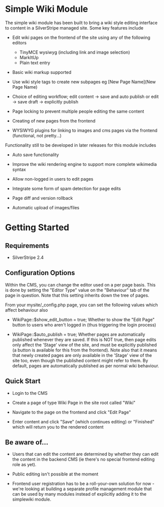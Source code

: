 # Simple Wiki Module

The simple wiki module has been built to bring a wiki style editing interface to content in a SilverStripe managed site.
Some key features include


*  Edit wiki pages on the frontend of the site using any of the following editors
    * TinyMCE wysiwyg (including link and image selection)
    * MarkItUp
    * Plain text entry

*  Basic wiki markup supported

*  Use wiki style tags to create new subpages eg [New Page Name](New Page Name)

*  Choice of editing workflow; edit content -> save and auto publish or edit -> save draft -> explicitly publish

*  Page locking to prevent multiple people editing the same content

*  Creating of new pages from the frontend

*  WYSIWYG plugins for linking to images and cms pages via the frontend (functional, not pretty...)

Functionality still to be developed in later releases for this module includes 


*  Auto save functionality

*  Improve the wiki rendering engine to support more complete wikimedia syntax

*  Allow non-logged in users to edit pages

*  Integrate some form of spam detection for page edits

*  Page diff and version rollback

*  Automatic upload of images/files

# Getting Started

## Requirements


*  SilverStripe 2.4


## Configuration Options

Within the CMS, you can change the editor used on a per page basis. This is done by setting the "Editor Type" value on
the "Behaviour" tab of the page in question. Note that this setting inherits down the tree of pages. 

From your mysite/_config.php page, you can set the following values which affect behaviour also 


*  WikiPage::$show_edit_button = true; Whether to show the "Edit Page" button to users who aren't logged in (thus
triggering the login process)

*  WikiPage::$auto_publish = true; Whether pages are automatically published whenever they are saved. If this is NOT
true, then page edits only affect the 'Stage' view of the site, and must be explicitly published (a button is available
for this from the frontend). Note also that it means that newly created pages are only available in the 'Stage' view of
the site too, even though the published content might refer to them. By default, pages are automatically published as
per normal wiki behaviour. 


## Quick Start


*  Login to the CMS

*  Create a page of type Wiki Page in the site root called "Wiki"

*  Navigate to the page on the frontend and click "Edit Page"

*  Enter content and click "Save" (which continues editing) or "Finished" which will return you to the rendered content

## Be aware of...


*  Users that can edit the content are determined by whether they can edit the content in the backend CMS (ie there's no
special frontend editing role as yet). 

*  Public editing isn't possible at the moment

*  Frontend user registration has to be a roll-your-own solution for now - we're looking at building a separate profile
management module that can be used by many modules instead of explicitly adding it to the simplewiki module. 



